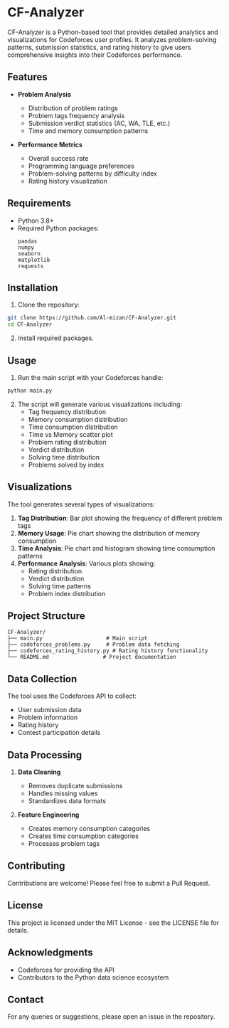# CF-Analyzer

CF-Analyzer is a Python-based tool that provides detailed analytics and visualizations for Codeforces user profiles. It analyzes problem-solving patterns, submission statistics, and rating history to give users comprehensive insights into their Codeforces performance.

## Features

- **Problem Analysis**
  - Distribution of problem ratings
  - Problem tags frequency analysis
  - Submission verdict statistics (AC, WA, TLE, etc.)
  - Time and memory consumption patterns

- **Performance Metrics**
  - Overall success rate
  - Programming language preferences
  - Problem-solving patterns by difficulty index
  - Rating history visualization

## Requirements

- Python 3.8+
- Required Python packages:
  ```
  pandas
  numpy
  seaborn
  matplotlib
  requests
  ```

## Installation

1. Clone the repository:
```bash
git clone https://github.com/Al-mizan/CF-Analyzer.git
cd CF-Analyzer
```

2. Install required packages.

## Usage

1. Run the main script with your Codeforces handle:
```python
python main.py
```

2. The script will generate various visualizations including:
   - Tag frequency distribution
   - Memory consumption distribution
   - Time consumption distribution
   - Time vs Memory scatter plot
   - Problem rating distribution
   - Verdict distribution
   - Solving time distribution
   - Problems solved by index

## Visualizations

The tool generates several types of visualizations:

1. **Tag Distribution**: Bar plot showing the frequency of different problem tags
2. **Memory Usage**: Pie chart showing the distribution of memory consumption
3. **Time Analysis**: Pie chart and histogram showing time consumption patterns
4. **Performance Analysis**: Various plots showing:
   - Rating distribution
   - Verdict distribution
   - Solving time patterns
   - Problem index distribution

## Project Structure

```
CF-Analyzer/
├── main.py                    # Main script
├── codeforces_problems.py     # Problem data fetching
├── codeforces_rating_history.py # Rating history functionality
└── README.md                 # Project documentation
```

## Data Collection

The tool uses the Codeforces API to collect:
- User submission data
- Problem information
- Rating history
- Contest participation details

## Data Processing

1. **Data Cleaning**
   - Removes duplicate submissions
   - Handles missing values
   - Standardizes data formats

2. **Feature Engineering**
   - Creates memory consumption categories
   - Creates time consumption categories
   - Processes problem tags

## Contributing

Contributions are welcome! Please feel free to submit a Pull Request.

## License

This project is licensed under the MIT License - see the LICENSE file for details.

## Acknowledgments

- Codeforces for providing the API
- Contributors to the Python data science ecosystem

## Contact

For any queries or suggestions, please open an issue in the repository.
